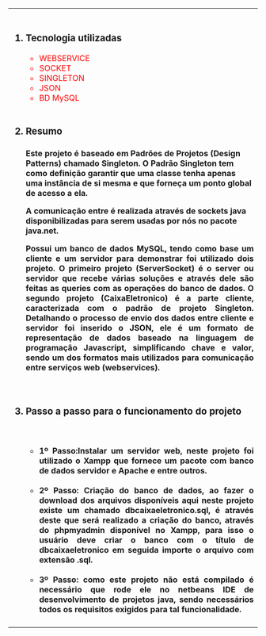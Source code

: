 <table width="40%" border="0"><tr><td><br>
 <ol>
  <h3><li>Tecnologia utilizadas </li></h3>
    <ul><font color="red">
      <li>WEBSERVICE  </li>
      <li>SOCKET      </li>
      <li>SINGLETON   </li> 
      <li>JSON       </li>
     <li>BD MySQL</li> </font>
    </ul>
  
 <br> 
 <h3><li>Resumo </li></h3>
 
 

<h4><p  align="justify"  style="font-family: Verdana">
 
Este projeto é baseado em Padrões de Projetos (Design Patterns) chamado Singleton. O Padrão Singleton tem como definição garantir que uma classe tenha apenas uma instância de si mesma e que forneça um ponto global de acesso a ela.

</p><p  align="justify">
 
A comunicação entre é realizada através de sockets java disponibilizadas para serem usadas por nós no pacote java.net.

<p  align="justify">
Possui um banco de dados MySQL, tendo como base um cliente e um servidor para demonstrar foi utilizado dois projeto. O primeiro projeto (ServerSocket) é o server ou servidor que recebe várias soluções e através dele são feitas as queries com as operações do banco de dados.
O segundo projeto (CaixaEletronico) é a parte cliente, caracterizada com o padrão de projeto Singleton. Detalhando o processo de envio dos dados entre cliente e servidor foi inserido o JSON, ele é um formato de representação de dados baseado na linguagem de programação Javascript, simplificando chave e valor, sendo um dos formatos mais utilizados para comunicação entre serviços web (webservices).
</p></h4>

 <br>
 <h3><li>Passo a passo para o funcionamento do projeto </li></h3>

<h4><br>
<ul>  
 
<li align="justify">1º Passo:Instalar um servidor web, neste projeto foi utilizado o Xampp que fornece um pacote com banco de dados servidor e Apache e entre outros.
 </li>
 <br> 
<li  align="justify"><b>2º Passo:</b> Criação do banco de dados, ao fazer o download dos arquivos disponíveis aqui neste projeto existe um chamado dbcaixaeletronico.sql,  é através deste que será realizado a criação do banco, através do phpmyadmin disponível no Xampp, para isso o usuário deve criar o banco com o título  de dbcaixaeletronico em seguida importe o arquivo com extensão .sql.
</li>
 <br>
<b><li  align="justify">
3º Passo: </b>como este projeto não está compilado é necessário que rode ele no netbeans IDE de desenvolvimento de projetos java, sendo necessários todos os requisitos exigidos para tal funcionalidade.
</li>
</ul>

</h4>

</ol>

</td></tr></table>


